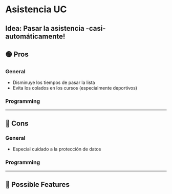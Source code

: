 # Asistencia UC
Idea: Pasar la asistencia -casi- automáticamente!
----------------------------------------------------------------------------------------------
## 🟢 Pros

### General
- Disminuye los tiempos de pasar la lista
- Evita los colados en los cursos (especialmente deportivos)

### Programming

----------------------------------------------------------------------------------------------
## 🔴 Cons

### General
- Especial cuidado a la protección de datos

### Programming

----------------------------------------------------------------------------------------------

## 🔵 Possible Features
